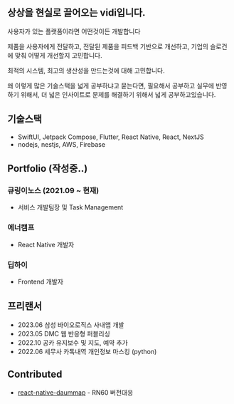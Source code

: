 ## 상상을 현실로 끌어오는 vidi입니다.

사용자가 있는 플랫폼이라면 어떤것이든 개발합니다

제품을 사용자에게 전달하고, 전달된 제품을 피드백 기반으로 개선하고, 기업의 슬로건에 맞춰 어떻게 개선할지 고민합니다.

최적의 시스템, 최고의 생산성을 만드는것에 대해 고민합니다.

왜 이렇게 많은 기술스택을 넓게 공부하냐고 묻는다면, 필요해서 공부하고 실무에 반영하기 위해서, 더 넓은 인사이트로 문제를 해결하기 위해서 넓게 공부하고있습니다.

## 기술스택

- SwiftUI, Jetpack Compose, Flutter, React Native, React, NextJS
- nodejs, nestjs, AWS, Firebase

## Portfolio (작성중..)

### 큐링이노스 (2021.09 ~ 현재)
- 서비스 개발팀장 및 Task Management

### 에너캠프
- React Native 개발자

### 딥하이
- Frontend 개발자


## 프리랜서
- 2023.06 삼성 바이오로직스 사내앱 개발
- 2023.05 DMC 웹 반응형 퍼블리싱
- 2022.10 공카 유지보수 및 지도, 예약 추가
- 2022.06 세무사 카톡내역 개인정보 마스킹 (python)

## Contributed
- [react-native-daummap](https://github.com/asata/react-native-daummap/pull/19) - RN60 버전대응

